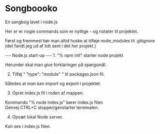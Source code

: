 # Songboooko
En sangbog lavet i node.js


Her er er nogle commands som er nyttige - og notater til projektet.

Først og fremmest bør man altid huske at tilføje node_modules til .gitignore (det fandt jeg ud af lidt sent i det her projekt.)

--- Node.js start-up ---
<bold>1. "% npm init" starter node projekt</bold><br>
<p>Herunder skal man give forklaringer på spørgsmål. </p>

2. Tilføj " "type": "module" " til packages.json fil. <br>
<p> Således at man kan import og export i projektet.</p>

3. Opret index.js fil i roden af mappen. <br>
<p>Kommando "% node index.js" kører index.js filen <br>
Genvej CTRL+C stopper/genstarter terminalen. </p>

4. Opsæt lokal Node server. <br>
<p>Kan ses i index.js filen.</p>


